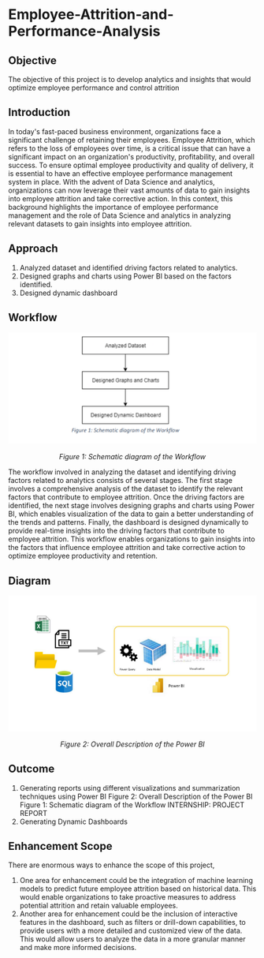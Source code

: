 # Employee-Attrition-and-Performance-Analysis

## Objective

The objective of this project is to develop analytics and insights that would optimize employee
performance and control attrition

## Introduction

In today's fast-paced business environment, organizations face a significant challenge of retaining
their employees. Employee Attrition, which refers to the loss of employees over time, is a critical issue
that can have a significant impact on an organization's productivity, profitability, and overall success.
To ensure optimal employee productivity and quality of delivery, it is essential to have an effective
employee performance management system in place.
With the advent of Data Science and analytics, organizations can now leverage their vast amounts of
data to gain insights into employee attrition and take corrective action.
In this context, this background highlights the importance of employee performance management
and the role of Data Science and analytics in analyzing relevant datasets to gain insights into
employee attrition.

## Approach

1. Analyzed dataset and identified driving factors related to analytics.
2. Designed graphs and charts using Power BI based on the factors identified.
3. Designed dynamic dashboard

## Workflow

<p align="center">
  <img src="https://github.com/pavanbadempet/Employee-Attrition-and-Performance-Analysis/blob/f0c407011f792e852a5a79c68bde7be6eaf94088/assets/Workflow.png">
</p>
<p align="center">
  <em>Figure 1: Schematic diagram of the Workflow</em>
</p>

The workflow involved in analyzing the dataset and identifying driving factors related to analytics
consists of several stages. The first stage involves a comprehensive analysis of the dataset to identify
the relevant factors that contribute to employee attrition. Once the driving factors are identified, the
next stage involves designing graphs and charts using Power BI, which enables visualization of the
data to gain a better understanding of the trends and patterns. Finally, the dashboard is designed
dynamically to provide real-time insights into the driving factors that contribute to employee
attrition. This workflow enables organizations to gain insights into the factors that influence employee
attrition and take corrective action to optimize employee productivity and retention.

## Diagram

<p align="center">
  <img src="https://github.com/pavanbadempet/Employee-Attrition-and-Performance-Analysis/blob/6df175aa16c4c79a5cb8e967f568fe1f2c614403/assets/Diagram.png">
</p>
<p align="center">
  <em>Figure 2: Overall Description of the Power BI</em>
</p>

## Outcome

1. Generating reports using different visualizations and summarization techniques using Power BI
   Figure 2: Overall Description of the Power BI
   Figure 1: Schematic diagram of the Workflow
   INTERNSHIP: PROJECT REPORT
2. Generating Dynamic Dashboards

## Enhancement Scope

There are enormous ways to enhance the scope of this project,

1. One area for enhancement could be the integration of machine learning models to predict future
   employee attrition based on historical data. This would enable organizations to take proactive
   measures to address potential attrition and retain valuable employees.
2. Another area for enhancement could be the inclusion of interactive features in the dashboard,
   such as filters or drill-down capabilities, to provide users with a more detailed and customized
   view of the data. This would allow users to analyze the data in a more granular manner and make
   more informed decisions.
